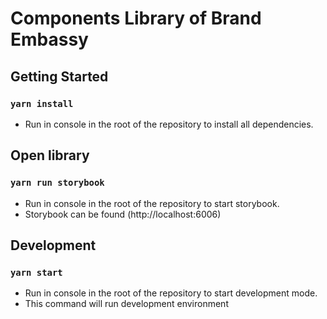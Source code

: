 # Components Library of Brand Embassy

## Getting Started

### `yarn install`
* Run in console in the root of the repository to install all dependencies.

## Open library

### `yarn run storybook`
* Run in console in the root of the repository to start storybook. <br>
* Storybook can be found (http://localhost:6006) <br>

## Development

### `yarn start`
* Run in console in the root of the repository to start development mode. <br>
* This command will run development environment
